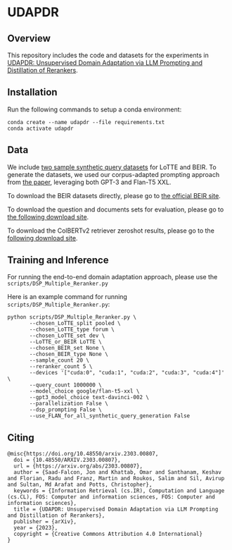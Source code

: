 # UDAPDR

## Overview

This repository includes the code and datasets for the experiments in [UDAPDR: Unsupervised Domain Adaptation via LLM Prompting and Distillation of Rerankers](https://arxiv.org/abs/2303.00807).

## Installation

Run the following commands to setup a conda environment:

````
conda create --name udapdr --file requirements.txt
conda activate udapdr
````

## Data

We include [two sample synthetic query datasets](https://zenodo.org/record/7701883#.ZAXr6ezMKdY) for LoTTE and BEIR. To generate the datasets, we used our corpus-adapted prompting approach from [the paper](https://arxiv.org/abs/2303.00807), leveraging both GPT-3 and Flan-T5 XXL.

To download the BEIR datasets directly, please go to [the official BEIR site](https://github.com/beir-cellar/beir).

To download the question and documents sets for evaluation, please go to [the following download site](https://zenodo.org/record/7698919#.ZAOg5-zMKdY).

To download the ColBERTv2 retriever zeroshot results, please go to the [following download site](https://zenodo.org/record/7782210#.ZCRZeOzMKdY).

## Training and Inference

For running the end-to-end domain adaptation approach, please use the `scripts/DSP_Multiple_Reranker.py`

Here is an example command for running `scripts/DSP_Multiple_Reranker.py`:

````
python scripts/DSP_Multiple_Reranker.py \
       --chosen_LoTTE_split pooled \
       --chosen_LoTTE_type forum \
       --chosen_LoTTE_set dev \
       --LoTTE_or_BEIR LoTTE \
       --chosen_BEIR_set None \
       --chosen_BEIR_type None \
       --sample_count 20 \
       --reranker_count 5 \
       --devices '["cuda:0", "cuda:1", "cuda:2", "cuda:3", "cuda:4"]' \
       --query_count 1000000 \
       --model_choice google/flan-t5-xxl \
       --gpt3_model_choice text-davinci-002 \
       --parallelization False \
       --dsp_prompting False \
       --use_FLAN_for_all_synthetic_query_generation False
````

## Citing

````
@misc{https://doi.org/10.48550/arxiv.2303.00807,
  doi = {10.48550/ARXIV.2303.00807},
  url = {https://arxiv.org/abs/2303.00807},
  author = {Saad-Falcon, Jon and Khattab, Omar and Santhanam, Keshav and Florian, Radu and Franz, Martin and Roukos, Salim and Sil, Avirup and Sultan, Md Arafat and Potts, Christopher},
  keywords = {Information Retrieval (cs.IR), Computation and Language (cs.CL), FOS: Computer and information sciences, FOS: Computer and information sciences},
  title = {UDAPDR: Unsupervised Domain Adaptation via LLM Prompting and Distillation of Rerankers},
  publisher = {arXiv},
  year = {2023}, 
  copyright = {Creative Commons Attribution 4.0 International}
}
````
